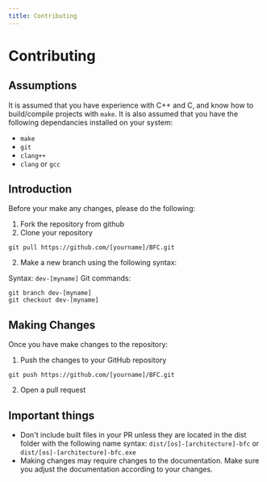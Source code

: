 ```yaml
---
title: Contributing
---
```

# Contributing

## Assumptions

It is assumed that you have experience with C++ and C, and know how to build/compile projects with `make`. It is also assumed that you have the following dependancies installed on your system:

- `make`
- `git`
- `clang++`
- `clang` or `gcc`

## Introduction

Before your make any changes, please do the following:

1. Fork the repository from github
2. Clone your repository
 
 ```
 git pull https://github.com/[yourname]/BFC.git
 ```
 
2. Make a new branch using the following syntax:

 Syntax: `dev-[myname]`
 Git commands:
 ```
 git branch dev-[myname]
 git checkout dev-[myname]
 ```

## Making Changes

Once you have make changes to the repository:

1. Push the changes to your GitHub repository

 ```
 git push https://github.com/[yourname]/BFC.git
 ```
 
2. Open a pull request

## Important things

- Don't include built files in your PR unless they are located in the dist folder with the following name syntax: `dist/[os]-[architecture]-bfc` or `dist/[os]-[architecture]-bfc.exe`
- Making changes may require changes to the documentation. Make sure you adjust the documentation according to your changes.